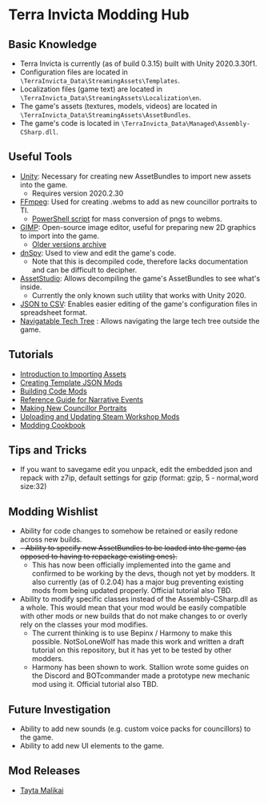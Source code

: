 # Terra Invicta Modding Hub

## Basic Knowledge
- Terra Invicta is currently (as of build 0.3.15) built with Unity 2020.3.30f1.
- Configuration files are located in `\TerraInvicta_Data\StreamingAssets\Templates`.
- Localization files (game text) are located in `\TerraInvicta_Data\StreamingAssets\Localization\en`.
- The game's assets (textures, models, videos) are located in `\TerraInvicta_Data\StreamingAssets\AssetBundles`.
- The game's code is located in `\TerraInvicta_Data\Managed\Assembly-CSharp.dll`.

## Useful Tools
- [Unity](https://unity3d.com/get-unity/download/archive): Necessary for creating new AssetBundles to import new assets into the game.
  - Requires version 2020.2.30
- [FFmpeg](https://www.ffmpeg.org/download.html): Used for creating .webms to add as new councillor portraits to TI.
  - [PowerShell script](mods/tayta/anime-councilors/waifu2vid.ps1) for mass conversion of pngs to webms.
- [GIMP](https://www.gimp.org/downloads/): Open-source image editor, useful for preparing new 2D graphics to import into the game.
  - [Older versions archive](https://download.gimp.org/pub/gimp/)
- [dnSpy](https://github.com/dnSpy/dnSpy/releases): Used to view and edit the game's code.
  - Note that this is decompiled code, therefore lacks documentation and can be difficult to decipher.
- [AssetStudio](https://github.com/Perfare/AssetStudio/releases): Allows decompiling the game's AssetBundles to see what's inside.
  - Currently the only known such utility that works with Unity 2020.
- [JSON to CSV](http://www.convertcsv.com/json-to-csv.htm): Enables easier editing of the game's configuration files in spreadsheet format.
- [Navigatable Tech Tree](https://rookiv.github.io/terra-invicta/) : Allows navigating the large tech tree outside the game.

## Tutorials
- [Introduction to Importing Assets](tutorials/Custom%20Orgs.md)
- [Creating Template JSON Mods](https://github.com/TROYTRON/ti-mods/blob/main/tutorials/Create_Template_JSON_mod.md)
- [Building Code Mods](/tutorials/code-mods-with-umm.md)
- [Reference Guide for Narrative Events](https://docs.google.com/document/d/1s3x96SyjvKFwx3pRSaMS7Zjo3FLwVVSLzSWzidT4CEo/edit)
- [Making New Councillor Portraits](tutorials/Councillor%20Portraits.md)
- [Uploading and Updating Steam Workshop Mods](https://github.com/TROYTRON/ti-mods/blob/main/tutorials/Uploading%20and%20Updating%20Workshop%20Mod.md)
- [Modding Cookbook](cookbook/cookbook.md)

## Tips and Tricks
- If you want to savegame edit you unpack, edit the embedded json and repack with z7ip, default settings for gzip (format: gzip, 5 - normal,word size:32)

## Modding Wishlist
- Ability for code changes to somehow be retained or easily redone across new builds.
- ~~- Ability to specify new AssetBundles to be loaded into the game (as opposed to having to repackage existing ones).~~
  - This has now been officially implemented into the game and confirmed to be working by the devs, though not yet by modders. It also currently (as of 0.2.04) has a major bug preventing existing mods from being updated properly. Official tutorial also TBD.
- Ability to modify specific classes instead of the Assembly-CSharp.dll as a whole. This would mean that your mod would be easily compatible with other mods or new builds that do not make changes to or overly rely on the classes your mod modifies.
  - The current thinking is to use Bepinx / Harmony to make this possible. NotSoLoneWolf has made this work and written a draft tutorial on this repository, but it has yet to be tested by other modders.
  - Harmony has been shown to work. Stallion wrote some guides on the Discord and BOTcommander made a prototype new mechanic mod using it. Official tutorial also TBD.

## Future Investigation
- Ability to add new sounds (e.g. custom voice packs for councillors) to the game.
- Ability to add new UI elements to the game.

## Mod Releases
- [Tayta Malikai](mods/tayta/Tayta's%20Mods.md)
